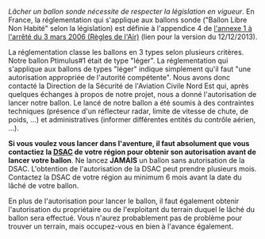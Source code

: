 *Lâcher un ballon sonde nécessite de respecter la législation en vigueur*. En France, la réglementation qui s'applique aux ballons sonde ("Ballon Libre Non Habité" selon la législation) est définie à l'appendice 4 de [l'annexe 1 à l'arrêté du 3 mars 2006 (Règles de l'Air)](https://www.sia.aviation-civile.gouv.fr/dossier/texteregle/RDA_complet_12122013.pdf) (lien pour la version du 12/12/2013).

La réglementation classe les ballons en 3 types selon plusieurs critères. Notre ballon Ptimulus#1 était de type "léger". La réglementation qui s'applique aux ballons de types "léger" indique simplement qu'il faut "une autorisation appropriée de l'autorité compétente". Nous avons donc contacté la Direction de la Sécurité de l'Aviation Civile Nord Est qui, après quelques échanges à propos de notre projet, nous a donné l'autorisation de lancer notre ballon. Le lancé de notre ballon a été soumis à des contraintes techniques (présence d'un réflecteur radar, limite de vitesse de chute, de poids, ...) et administratives (informer différentes entités du contrôle aérien, ...).
 

__Si vous voulez vous lancer dans l'aventure, il faut absolument que vous contactiez la [DSAC](http://www.developpement-durable.gouv.fr/-Directions-de-la-Securite-de-l-.html) de votre région pour obtenir son autorisation avant de lancer votre ballon__. Ne lancez __JAMAIS__ un ballon sans autorisation de la DSAC. 
L'obtention de l'autorisation de la DSAC peut prendre plusieurs mois. Contactez la DSAC de votre région au minimum 6 mois avant la date du lâché de votre ballon.


En plus de l'autorisation pour lancer le ballon, il faut également obtenir l'autorisation du propriétaire ou de l'exploitant du terrain duquel le lâché du ballon sera effectué. Vous n'aurez probablement pas de problème pour trouver un terrain, mais occupez-vous en bien à l'avance également.
